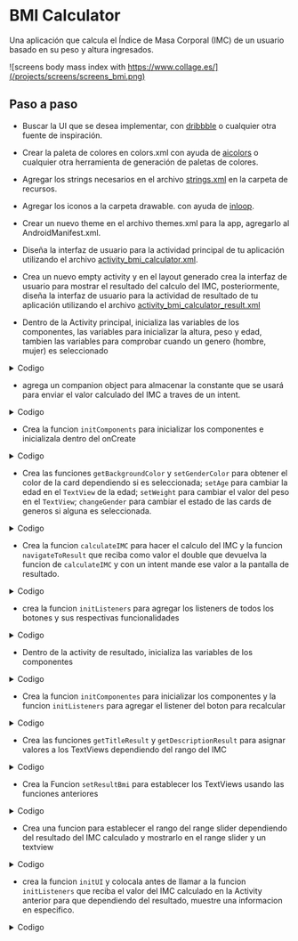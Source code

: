 # BMI Calculator

Una aplicación que calcula el Índice de Masa Corporal (IMC) de un usuario basado en su peso y altura ingresados.

![screens body mass index with https://www.collage.es/](/projects/screens/screens_bmi.png)
## Paso a paso

- Buscar la UI que se desea implementar, con [dribbble](https://dribbble.com/shots/22451667-BMI-Calculator-Mobile-App-UI-Design) o cualquier otra fuente de inspiración.

- Crear la paleta de colores en colors.xml con ayuda de [aicolors](https://aicolors.co/) o cualquier otra herramienta de generación de paletas de colores.

- Agregar los strings necesarios en el archivo [strings.xml](/projects/BegginerXML/app/src/main/res/values/strings.xml) en la carpeta de recursos.

- Agregar los iconos a la carpeta drawable. con ayuda de [inloop](https://inloop.github.io/svg2android/).

- Crear un nuevo theme en el archivo themes.xml para la app, agregarlo al AndroidManifest.xml.

- Diseña la interfaz de usuario para la actividad principal de tu aplicación utilizando el archivo [activity_bmi_calculator.xml](/projects/BegginerXML/app/src/main/res/layout/activity_bmi_calculator.xml).

- Crea un nuevo empty activity y en el layout generado crea la interfaz de usuario para mostrar el resultado del calculo del IMC, posteriormente, diseña la interfaz de usuario para la actividad de resultado de tu aplicación utilizando el archivo [activity_bmi_calculator_result.xml](/projects/BegginerXML/app/src/main/res/layout/activity_bmi_calculator_result.xml)

- Dentro de la Activity principal, inicializa las variables de los componentes, las variables para inicializar la altura, peso y edad, tambien las variables para comprobar cuando un genero (hombre, mujer) es seleccionado

<details>
<summary>Codigo</summary>

```kt
    private var isMaleSelected: Boolean = true
    private var isFemaleSelected: Boolean = false
    private var currentWeight: Int = 70
    private var currentAge: Int = 30
    private var currentHeight: Int = 120

    private lateinit var viewMale: CardView
    private lateinit var viewFemale: CardView
    private lateinit var tvHeight: TextView
    private lateinit var rsHeight: RangeSlider
    private lateinit var btnSubtractWeight: FloatingActionButton
    private lateinit var btnPlusWeight: FloatingActionButton
    private lateinit var tvWeight: TextView
    private lateinit var btnSubtractAge: FloatingActionButton
    private lateinit var btnPlusAge: FloatingActionButton
    private lateinit var tvAge: TextView
    private lateinit var btnCalculate: Button
```

</details>

- agrega un companion object para almacenar la constante que se usará para enviar el valor calculado del IMC a traves de un intent.

<details>
<summary>Codigo</summary>

```kt
    companion object {
        const val IMC_KEY = "IMC_RESULT"
    }
```

</details>

- Crea la funcion `initComponents` para inicializar los componentes e inicializala dentro del onCreate

<details>
<summary>Codigo</summary>

```kt
    private fun initComponents() {
        viewMale = findViewById(R.id.viewMale)
        viewFemale = findViewById(R.id.viewFemale)
        tvHeight = findViewById(R.id.tvHeight)
        rsHeight = findViewById(R.id.rsHeight)
        btnSubtractWeight = findViewById(R.id.btnSubtractWeight)
        btnPlusWeight = findViewById(R.id.btnPlusWeight)
        tvWeight = findViewById(R.id.tvWeight)
        btnSubtractAge = findViewById(R.id.btnSubtractAge)
        btnPlusAge = findViewById(R.id.btnPlusAge)
        tvAge = findViewById(R.id.tvAge)
        btnCalculate = findViewById(R.id.btnCalculate)
    }
```

</details>

- Crea las funciones `getBackgroundColor` y `setGenderColor` para obtener el color de la card dependiendo si es seleccionada; `setAge` para cambiar la edad en el `TextView` de la edad; `setWeight` para cambiar el valor del peso en el `TextView`; `changeGender` para cambiar el estado de las cards de generos si alguna es seleccionada.

<details>
<summary>Codigo</summary>

```kt
    private fun getBackgroundColor(isSelectedComponent: Boolean): Int {

        val colorReference = if (isSelectedComponent) {
            R.color.bmi_colorBackgroundTertiary
        } else {
            R.color.bmi_colorBackgroundSecondary
        }

        return ContextCompat.getColor(this, colorReference)
    }
        private fun setGenderColor() {
        viewMale.setCardBackgroundColor(getBackgroundColor(isMaleSelected))
        viewFemale.setCardBackgroundColor(getBackgroundColor(isFemaleSelected))
    }
     
         private fun setAge() {
        tvAge.text = currentAge.toString()
    }

    private fun setWeight() {
        tvWeight.text = currentWeight.toString()
    }

    private fun changeGender() {
        isMaleSelected = !isMaleSelected
        isFemaleSelected = !isFemaleSelected
    }

```

</details>

- Crea la funcion `calculateIMC` para hacer el calculo del IMC y la funcion `navigateToResult` que reciba como valor el double que devuelva la funcion de `calculateIMC` y con un intent mande ese valor a la pantalla de resultado.

<details>
<summary>Codigo</summary>

```kt
    private fun navigateToResult(result: Double) {
        val intent = Intent(this, BmiCalculatorResultActivity::class.java)
        intent.putExtra(IMC_KEY, result)
        startActivity(intent)
    }

    private fun calculateIMC(): Double {
        val df = DecimalFormat("#.##")
        val imc = currentWeight / (currentHeight.toDouble() / 100 * currentHeight.toDouble() / 100)
        return df.format(imc).toDouble()
    }
```

</details>

- crea la funcion `initListeners` para agregar los listeners de todos los botones y sus respectivas funcionalidades

<details>
<summary>Codigo</summary>

```kt
    private fun initListeners() {
        viewMale.setOnClickListener {
            changeGender()
            setGenderColor()
        }
        viewFemale.setOnClickListener {
            changeGender()
            setGenderColor()
        }
        rsHeight.addOnChangeListener { _, value, _ ->
            val df = DecimalFormat("#.##")
            currentHeight = df.format(value).toInt()
            tvHeight.text = "$currentHeight cm"
        }
        btnPlusWeight.setOnClickListener {
            currentWeight += 1
            setWeight()
        }
        btnSubtractWeight.setOnClickListener {
            currentWeight -= 1
            setWeight()
        }
        btnPlusAge.setOnClickListener {
            currentAge += 1
            setAge()
        }
        btnSubtractAge.setOnClickListener {
            currentAge -= 1
            setAge()
        }
        btnCalculate.setOnClickListener {
            val result = calculateIMC()
            navigateToResult(result)
        }
    }
```

</details>

- Dentro de la activity de resultado, inicializa las variables de los componentes

<details>
<summary>Codigo</summary>

```kt
    private lateinit var tvResult: TextView
    private lateinit var tvIMC: TextView
    private lateinit var tvDescription: TextView
    private lateinit var btnRecalculate: Button
    private lateinit var viewRecommendation: CardView
    private lateinit var rsBMIResult: RangeSlider
```

</details>

- Crea la funcion `initComponentes` para inicializar los componentes y la funcion `initListeners` para agregar el listener del boton para recalcular

<details>
<summary>Codigo</summary>

```kt
    private fun initComponents() {
        tvIMC = findViewById(R.id.tvBMI)
        tvResult = findViewById(R.id.tvBMIResult)
        tvDescription = findViewById(R.id.tvBMIResulDetail)
        btnRecalculate = findViewById(R.id.btnRecalculate)
        viewRecommendation = findViewById(R.id.viewRecomendation)
        rsBMIResult = findViewById(R.id.rsBMIResult)
    }
        private fun initListeners() {
        btnRecalculate.setOnClickListener { onBackPressed() }
    }
```

</details>

- Crea las funciones `getTitleResult` y `getDescriptionResult` para asignar valores a los TextViews dependiendo del rango del IMC

<details>
<summary>Codigo</summary>

```kt
    private fun getTitleResult(result: Double): Int {
        return when (result) {
            in 0.00..18.50 -> R.string.bmi_underweight
            in 18.51..24.99 -> R.string.bmi_normal
            in 25.00..29.99 -> R.string.bmi_overweight
            in 30.00..99.00 -> R.string.bmi_obesity
            else -> R.string.bmi_error_category_invalid
        }
    }

    private fun getDescriptionResult(result: Double): Int {
        return when (result) {
            in 0.00..18.50 -> R.string.bmi_underweight_recomendation
            in 18.51..24.99 -> R.string.bmi_normal_recomendation
            in 25.00..29.99 -> R.string.bmi_overweight_recomendation
            in 30.00..99.00 -> R.string.bmi_obesity_recomendation
            else -> R.string.bmi_error_recommendation_unknown
        }
    }
```

</details>

- Crea la Funcion `setResultBmi` para establecer los TextViews usando las funciones anteriores

<details>
<summary>Codigo</summary>

```kt
    private fun setResultBmi(result: Double) {
        val recommendationTextResId = getTitleResult(result)
        val descriptionTextResId = getDescriptionResult(result)
        tvResult.text = getString(recommendationTextResId)
        tvDescription.text = getString(descriptionTextResId)
    }
```

</details>

- Crea una funcion para establecer el rango del range slider dependiendo del resultado del IMC calculado y mostrarlo en el range slider y un textview

<details>
<summary>Codigo</summary>

```kt
    private fun configureRangeSlider(resultIMC: Float) {
        val rsMinValue = 17.0f
        val rsMaxValue = 50.0f
        val rsStepSize = 0.1f
        val rsSetValue =
            ((resultIMC - rsMinValue) / rsStepSize).roundToInt() * rsStepSize + rsMinValue
        rsBMIResult.valueFrom = rsMinValue
        rsBMIResult.valueTo = rsMaxValue
        rsBMIResult.stepSize = rsStepSize
        rsBMIResult.values = listOf(rsSetValue)
    }
```

</details>


- crea la funcion `initUI` y colocala antes de llamar a la funcion `initListeners` que reciba el valor del IMC calculado en la Activity anterior para que dependiendo del resultado, muestre una informacion en especifico.

<details>
<summary>Codigo</summary>

```kt
    private fun initUI() {
        val result: Double = intent.extras?.getDouble(IMC_KEY) ?: -1.0
        tvIMC.text = result.toString()
        rsBMIResult.isEnabled = false

        val resultIMC = result.toFloat()
        configureRangeSlider(resultIMC)
        setResultBmi(result)
    }
```

</details>

